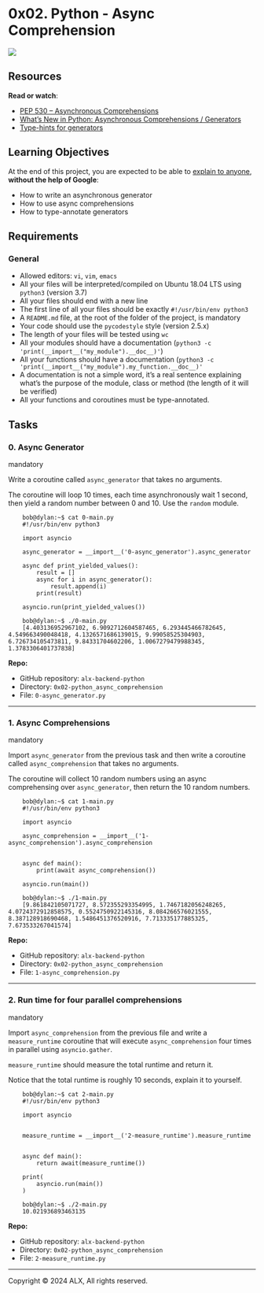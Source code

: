 0x02. Python - Async Comprehension
==================================

![](https://s3.amazonaws.com/alx-intranet.hbtn.io/uploads/medias/2019/12/ee85b9f67c384e29525b.png?X-Amz-Algorithm=AWS4-HMAC-SHA256&X-Amz-Credential=AKIARDDGGGOUSBVO6H7D%2F20240319%2Fus-east-1%2Fs3%2Faws4_request&X-Amz-Date=20240319T063116Z&X-Amz-Expires=86400&X-Amz-SignedHeaders=host&X-Amz-Signature=461f898583230e00bae4319bb6f7db1ac2c825d71b9d2f2c3737eb88a16eeaeb)

Resources
---------

**Read or watch**:

*   [PEP 530 – Asynchronous Comprehensions](https://peps.python.org/pep-0530/)
*   [What’s New in Python: Asynchronous Comprehensions / Generators](https://www.blog.pythonlibrary.org/2017/02/14/whats-new-in-python-asynchronous-comprehensions-generators/)
*   [Type-hints for generators](https://stackoverflow.com/questions/42531143/how-to-type-hint-a-generator-in-python-3)

Learning Objectives
-------------------

At the end of this project, you are expected to be able to [explain to anyone](https://fs.blog/feynman-learning-technique/), **without the help of Google**:

*   How to write an asynchronous generator
*   How to use async comprehensions
*   How to type-annotate generators

Requirements
------------

### General

*   Allowed editors: `vi`, `vim`, `emacs`
*   All your files will be interpreted/compiled on Ubuntu 18.04 LTS using `python3` (version 3.7)
*   All your files should end with a new line
*   The first line of all your files should be exactly `#!/usr/bin/env python3`
*   A `README.md` file, at the root of the folder of the project, is mandatory
*   Your code should use the `pycodestyle` style (version 2.5.x)
*   The length of your files will be tested using `wc`
*   All your modules should have a documentation (`python3 -c 'print(__import__("my_module").__doc__)'`)
*   All your functions should have a documentation (`python3 -c 'print(__import__("my_module").my_function.__doc__)'`
*   A documentation is not a simple word, it’s a real sentence explaining what’s the purpose of the module, class or method (the length of it will be verified)
*   All your functions and coroutines must be type-annotated.

Tasks
-----

### 0\. Async Generator

mandatory

Write a coroutine called `async_generator` that takes no arguments.

The coroutine will loop 10 times, each time asynchronously wait 1 second, then yield a random number between 0 and 10. Use the `random` module.
```
    bob@dylan:~$ cat 0-main.py
    #!/usr/bin/env python3
    
    import asyncio
    
    async_generator = __import__('0-async_generator').async_generator
    
    async def print_yielded_values():
        result = []
        async for i in async_generator():
            result.append(i)
        print(result)
    
    asyncio.run(print_yielded_values())
    
    bob@dylan:~$ ./0-main.py
    [4.403136952967102, 6.9092712604587465, 6.293445466782645, 4.549663490048418, 4.1326571686139015, 9.99058525304903, 6.726734105473811, 9.84331704602206, 1.0067279479988345, 1.3783306401737838]
```    

**Repo:**

*   GitHub repository: `alx-backend-python`
*   Directory: `0x02-python_async_comprehension`
*   File: `0-async_generator.py`

-----

### 1\. Async Comprehensions

mandatory

Import `async_generator` from the previous task and then write a coroutine called `async_comprehension` that takes no arguments.

The coroutine will collect 10 random numbers using an async comprehensing over `async_generator`, then return the 10 random numbers.
```
    bob@dylan:~$ cat 1-main.py
    #!/usr/bin/env python3
    
    import asyncio
    
    async_comprehension = __import__('1-async_comprehension').async_comprehension
    
    
    async def main():
        print(await async_comprehension())
    
    asyncio.run(main())
    
    bob@dylan:~$ ./1-main.py
    [9.861842105071727, 8.572355293354995, 1.7467182056248265, 4.0724372912858575, 0.5524750922145316, 8.084266576021555, 8.387128918690468, 1.5486451376520916, 7.713335177885325, 7.673533267041574]
```    
    

**Repo:**

*   GitHub repository: `alx-backend-python`
*   Directory: `0x02-python_async_comprehension`
*   File: `1-async_comprehension.py`

-----

### 2\. Run time for four parallel comprehensions

mandatory

Import `async_comprehension` from the previous file and write a `measure_runtime` coroutine that will execute `async_comprehension` four times in parallel using `asyncio.gather`.

`measure_runtime` should measure the total runtime and return it.

Notice that the total runtime is roughly 10 seconds, explain it to yourself.
```
    bob@dylan:~$ cat 2-main.py
    #!/usr/bin/env python3
    
    import asyncio
    
    
    measure_runtime = __import__('2-measure_runtime').measure_runtime
    
    
    async def main():
        return await(measure_runtime())
    
    print(
        asyncio.run(main())
    )
    
    bob@dylan:~$ ./2-main.py
    10.021936893463135
```    
    

**Repo:**

*   GitHub repository: `alx-backend-python`
*   Directory: `0x02-python_async_comprehension`
*   File: `2-measure_runtime.py`

-----

Copyright © 2024 ALX, All rights reserved.
